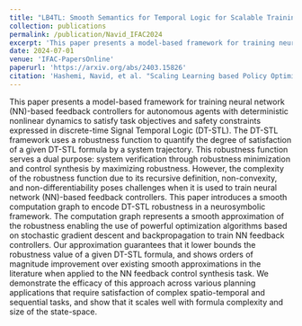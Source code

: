 ```yaml
---
title: "LB4TL: Smooth Semantics for Temporal Logic for Scalable Training of Neural Feedback Controllers."
collection: publications
permalink: /publication/Navid_IFAC2024
excerpt: 'This paper presents a model-based framework for training neural network (NN)-based feedback controllers for autonomous agents with deterministic nonlinear dynamics to satisfy task objectives and safety constraints expressed in discrete-time Signal Temporal Logic (DT-STL). The DT-STL framework uses a robustness function to quantify the degree of satisfaction of a given DT-STL formula by a system trajectory. This robustness function serves a dual purpose: system verification through robustness minimization and control synthesis by maximizing robustness. However, the complexity of the robustness function due to its recursive definition, non-convexity, and non-differentiability poses challenges when it is used to train neural network (NN)-based feedback controllers. This paper introduces a smooth computation graph to encode DT-STL robustness in a neurosymbolic framework. The computation graph represents a smooth approximation of the robustness enabling the use of powerful optimization algorithms based on stochastic gradient descent and backpropagation to train NN feedback controllers. Our approximation guarantees that it lower bounds the robustness value of a given DT-STL formula, and shows orders of magnitude improvement over existing smooth approximations in the literature when applied to the NN feedback control synthesis task. We demonstrate the efficacy of this approach across various planning applications that require satisfaction of complex spatio-temporal and sequential tasks, and show that it scales well with formula complexity and size of the state-space.'
date: 2024-07-01
venue: 'IFAC-PapersOnline'
paperurl: 'https://arxiv.org/abs/2403.15826'
citation: 'Hashemi, Navid, et al. "Scaling Learning based Policy Optimization for Temporal Tasks via Dropout." arXiv preprint arXiv:2403.15826 (2024).'
---
```


This paper presents a model-based framework for training neural network (NN)-based feedback controllers for autonomous agents with deterministic nonlinear dynamics to satisfy task objectives and safety constraints expressed in discrete-time Signal Temporal Logic (DT-STL). The DT-STL framework uses a robustness function to quantify the degree of satisfaction of a given DT-STL formula by a system trajectory. This robustness function serves a dual purpose: system verification through robustness minimization and control synthesis by maximizing robustness. However, the complexity of the robustness function due to its recursive definition, non-convexity, and non-differentiability poses challenges when it is used to train neural network (NN)-based feedback controllers. This paper introduces a smooth computation graph to encode DT-STL robustness in a neurosymbolic framework. The computation graph represents a smooth approximation of the robustness enabling the use of powerful optimization algorithms based on stochastic gradient descent and backpropagation to train NN feedback controllers. Our approximation guarantees that it lower bounds the robustness value of a given DT-STL formula, and shows orders of magnitude improvement over existing smooth approximations in the literature when applied to the NN feedback control synthesis task. We demonstrate the efficacy of this approach across various planning applications that require satisfaction of complex spatio-temporal and sequential tasks, and show that it scales well with formula complexity and size of the state-space.
